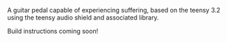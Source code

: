 A guitar pedal capable of experiencing suffering, based on the teensy 3.2 using the teensy audio shield and associated library.

Build instructions coming soon!
